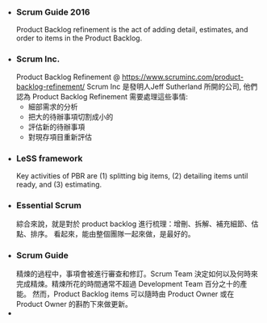 - ### Scrum Guide 2016
  Product Backlog refinement is the act of adding detail, estimates, and order to items in the Product Backlog.
- ### Scrum Inc.
  Product Backlog Refinement @ https://www.scruminc.com/product-backlog-refinement/
  Scrum Inc 是發明人Jeff Sutherland 所開的公司, 他們認為 Product Backlog Refinement 需要處理這些事情:
  * 細部需求的分析
  * 把大的待辦事項切割成小的
  * 評估新的待辦事項
  * 對現存項目重新評估
- ### LeSS framework
  Key activities of PBR are (1) splitting big items, (2) detailing items until ready, and (3) estimating.
- ### Essential Scrum
  綜合來說，就是對於 product backlog 進行梳理：增刪、拆解、補充細節、估點、排序。
  看起來，能由整個團隊一起來做，是最好的。
- ### Scrum Guide
  精煉的過程中，事項會被進行審查和修訂。Scrum Team 決定如何以及何時來完成精煉。精煉所花的時間通常不超過 Development Team 百分之十的產能。 然而，Product Backlog items 可以隨時由 Product Owner 或在 Product Owner 的斟酌下來做更新。
-